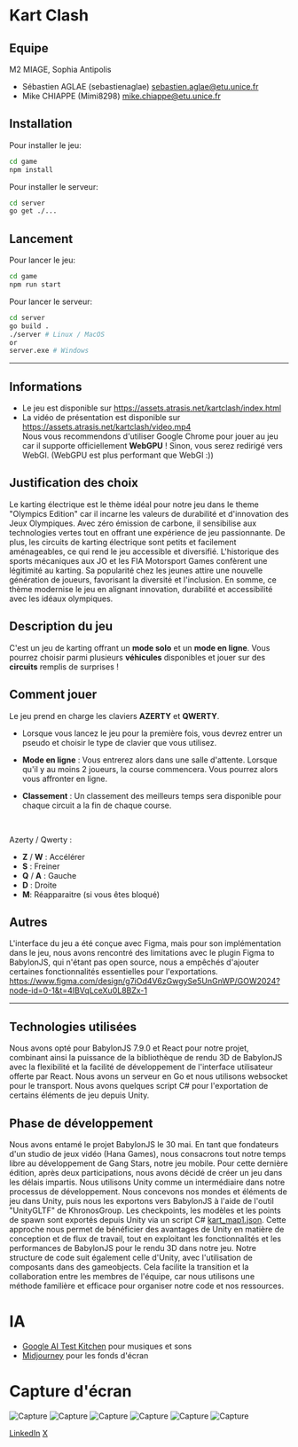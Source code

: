 # Kart Clash

## Equipe

M2 MIAGE, Sophia Antipolis

- Sébastien AGLAE (sebastienaglae) sebastien.aglae@etu.unice.fr
- Mike CHIAPPE (Mimi8298) mike.chiappe@etu.unice.fr

## Installation

Pour installer le jeu:

```bash
cd game
npm install
```

Pour installer le serveur:

```bash
cd server
go get ./...
```

## Lancement

Pour lancer le jeu:

```bash
cd game
npm run start
```

Pour lancer le serveur:

```bash
cd server
go build .
./server # Linux / MacOS
or
server.exe # Windows
```

---

## Informations
- Le jeu est disponible sur https://assets.atrasis.net/kartclash/index.html
- La vidéo de présentation est disponible sur https://assets.atrasis.net/kartclash/video.mp4
  </br>
  Nous vous recommendons d'utiliser Google Chrome pour jouer au jeu car il supporte officiellement **WebGPU** ! Sinon, vous serez redirigé vers WebGl. (WebGPU est plus performant que WebGl :))

## Justification des choix

Le karting électrique est le thème idéal pour notre jeu dans le theme "Olympics Edition" car il incarne les valeurs de durabilité et d'innovation des Jeux Olympiques. Avec zéro émission de carbone, il sensibilise aux technologies vertes tout en offrant une expérience de jeu passionnante. De plus, les circuits de karting électrique sont petits et facilement aménageables, ce qui rend le jeu accessible et diversifié. L'historique des sports mécaniques aux JO et les FIA Motorsport Games confèrent une légitimité au karting. Sa popularité chez les jeunes attire une nouvelle génération de joueurs, favorisant la diversité et l'inclusion. En somme, ce thème modernise le jeu en alignant innovation, durabilité et accessibilité avec les idéaux olympiques.

## Description du jeu

C'est un jeu de karting offrant un **mode solo** et un **mode en ligne**. Vous pourrez choisir parmi plusieurs **véhicules** disponibles et jouer sur des **circuits** remplis de surprises !

## Comment jouer

Le jeu prend en charge les claviers **AZERTY** et **QWERTY**.

- Lorsque vous lancez le jeu pour la première fois, vous devrez entrer un pseudo et choisir le type de clavier que vous utilisez.

- **Mode en ligne** : Vous entrerez alors dans une salle d'attente. Lorsque qu'il y au moins 2 joueurs, la course commencera. Vous pourrez alors vous affronter en ligne.

- **Classement** : Un classement des meilleurs temps sera disponible pour chaque circuit a la fin de chaque course.

</br>

Azerty / Qwerty :

- **Z** / **W** : Accélérer
- **S** : Freiner
- **Q** / **A** : Gauche
- **D** : Droite
- **M**: Réapparaitre (si vous êtes bloqué)

## Autres

L'interface du jeu a été conçue avec Figma, mais pour son implémentation dans le jeu, nous avons rencontré des limitations avec le plugin Figma to BabylonJS, qui n'étant pas open source, nous a empêchés d'ajouter certaines fonctionnalités essentielles pour l'exportations.
https://www.figma.com/design/g7iOd4V6zGwgySe5UnGnWP/GOW2024?node-id=0-1&t=4IBVqLceXu0L8BZx-1

---

## Technologies utilisées

Nous avons opté pour BabylonJS 7.9.0 et React pour notre projet, combinant ainsi la puissance de la bibliothèque de rendu 3D de BabylonJS avec la flexibilité et la facilité de développement de l'interface utilisateur offerte par React. Nous avons un serveur en Go et nous utilisons websocket pour le transport. Nous avons quelques script C# pour l'exportation de certains éléments de jeu depuis Unity.

## Phase de développement

Nous avons entamé le projet BabylonJS le 30 mai. En tant que fondateurs d'un studio de jeux vidéo (Hana Games), nous consacrons tout notre temps libre au développement de Gang Stars, notre jeu mobile. Pour cette dernière édition, après deux participations, nous avons décidé de créer un jeu dans les délais impartis.
Nous utilisons Unity comme un intermédiaire dans notre processus de développement. Nous concevons nos mondes et éléments de jeu dans Unity, puis nous les exportons vers BabylonJS à l'aide de l'outil "UnityGLTF" de KhronosGroup. Les checkpoints, les modèles et les points de spawn sont exportés depuis Unity via un script C# [kart_map1.json](https://github.com/gamesonweb/gow-olympic-edition-hana-sport/blob/6691c28f529e84482cdb3b3241d158cf63bac972/game/src/assets/levels/kart_map1.json). Cette approche nous permet de bénéficier des avantages de Unity en matière de conception et de flux de travail, tout en exploitant les fonctionnalités et les performances de BabylonJS pour le rendu 3D dans notre jeu. Notre structure de code suit également celle d'Unity, avec l'utilisation de composants dans des gameobjects. Cela facilite la transition et la collaboration entre les membres de l'équipe, car nous utilisons une méthode familière et efficace pour organiser notre code et nos ressources.

# IA
- [Google AI Test Kitchen](https://aitestkitchen.withgoogle.com/fr) pour musiques et sons
- [Midjourney](https://midjourney.com/) pour les fonds d'écran

# Capture d'écran
![Capture](./media/image1.png)
![Capture](./media/image2.png)
![Capture](./media/image3.png)
![Capture](./media/image4.png)
![Capture](./media/image5.png)
![Capture](./media/image6.png)

[LinkedIn](https://www.linkedin.com/company/hanagames/)
[X](https://x.com/HanaGamesStudio)